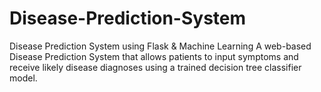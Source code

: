 # Disease-Prediction-System
Disease Prediction System using Flask &amp; Machine Learning  A web-based Disease Prediction System that allows patients to input symptoms and receive likely disease diagnoses using a trained decision tree classifier model.  
